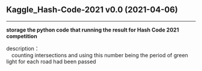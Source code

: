 ## Kaggle_Hash-Code-2021 v0.0 (2021-04-06)
---
**storage the python code that running the result for Hash Code 2021 competition**  

description：  
&emsp;counting intersections and using this number being the period of green light for each road had been passed
